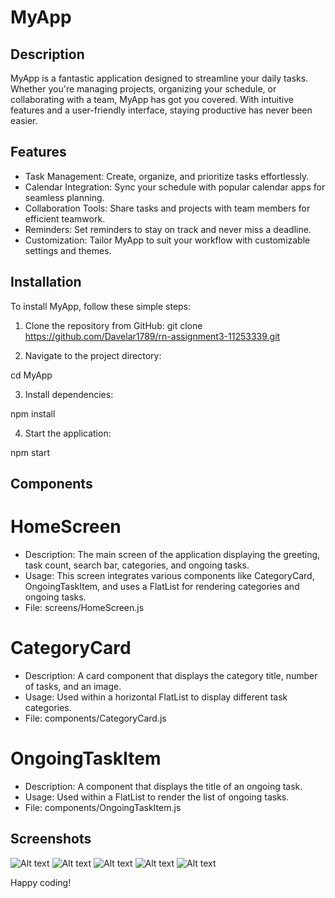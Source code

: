 # MyApp

## Description

MyApp is a fantastic application designed to streamline your daily tasks. Whether you're managing projects, organizing your schedule, or collaborating with a team, MyApp has got you covered. With intuitive features and a user-friendly interface, staying productive has never been easier.

## Features

- Task Management: Create, organize, and prioritize tasks effortlessly.
- Calendar Integration: Sync your schedule with popular calendar apps for seamless planning.
- Collaboration Tools: Share tasks and projects with team members for efficient teamwork.
- Reminders: Set reminders to stay on track and never miss a deadline.
- Customization: Tailor MyApp to suit your workflow with customizable settings and themes.

## Installation

To install MyApp, follow these simple steps:

1. Clone the repository from GitHub: 
git clone https://github.com/Davelar1789/rn-assignment3-11253339.git

2. Navigate to the project directory:

cd MyApp

3. Install dependencies:

npm install

4. Start the application:

npm start

## Components
# HomeScreen
- Description: The main screen of the application displaying the greeting, task count, search bar, categories, and ongoing tasks.
- Usage: This screen integrates various components like CategoryCard, OngoingTaskItem, and uses a FlatList for rendering categories and ongoing tasks.
- File: screens/HomeScreen.js

# CategoryCard
- Description: A card component that displays the category title, number of tasks, and an image.
- Usage: Used within a horizontal FlatList to display different task categories.
- File: components/CategoryCard.js

# OngoingTaskItem
- Description: A component that displays the title of an ongoing task.
- Usage: Used within a FlatList to render the list of ongoing tasks.
- File: components/OngoingTaskItem.js


## Screenshots
![Alt text](./MyApp/assets/shot1.jpg)
![Alt text](./MyApp/assets/shot2.jpg)
![Alt text](./MyApp/assets/shot3.jpg)
![Alt text](./MyApp/assets/shot4.jpg)
![Alt text](./MyApp/assets/shot5.jpg)


Happy coding!
